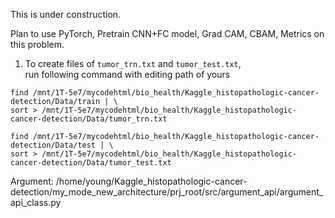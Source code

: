 



This is under construction.

Plan to use PyTorch, Pretrain CNN+FC model, Grad CAM, CBAM, Metrics on this problem.

1. To create files of `tumor_trn.txt` and `tumor_test.txt`,  
run following command with editing path of yours  
```
find /mnt/1T-5e7/mycodehtml/bio_health/Kaggle_histopathologic-cancer-detection/Data/train | \
sort > /mnt/1T-5e7/mycodehtml/bio_health/Kaggle_histopathologic-cancer-detection/Data/tumor_trn.txt

find /mnt/1T-5e7/mycodehtml/bio_health/Kaggle_histopathologic-cancer-detection/Data/test | \
sort > /mnt/1T-5e7/mycodehtml/bio_health/Kaggle_histopathologic-cancer-detection/Data/tumor_test.txt
```

Argument:
/home/young/Kaggle_histopathologic-cancer-detection/my_mode_new_architecture/prj_root/src/argument_api/argument_api_class.py






